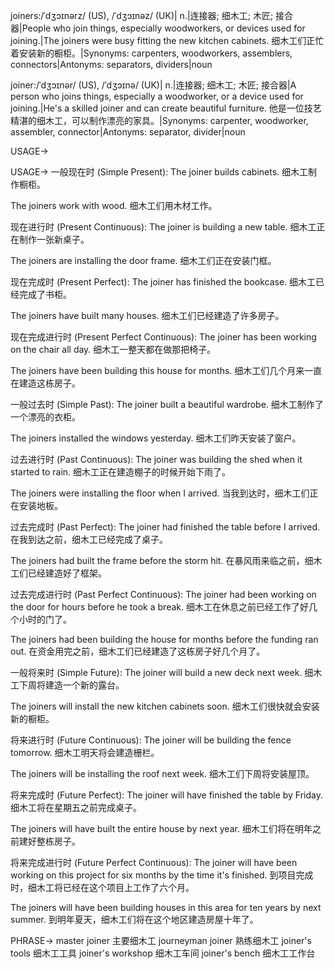joiners:/ˈdʒɔɪnərz/ (US), /ˈdʒɔɪnəz/ (UK)| n.|连接器; 细木工; 木匠; 接合器|People who join things, especially woodworkers, or devices used for joining.|The joiners were busy fitting the new kitchen cabinets. 细木工们正忙着安装新的橱柜。|Synonyms: carpenters, woodworkers, assemblers, connectors|Antonyms: separators, dividers|noun

joiner:/ˈdʒɔɪnər/ (US), /ˈdʒɔɪnə/ (UK)| n.|连接器; 细木工; 木匠; 接合器|A person who joins things, especially a woodworker, or a device used for joining.|He's a skilled joiner and can create beautiful furniture. 他是一位技艺精湛的细木工，可以制作漂亮的家具。|Synonyms: carpenter, woodworker, assembler, connector|Antonyms: separator, divider|noun



USAGE->

USAGE->
一般现在时 (Simple Present):
The joiner builds cabinets.  细木工制作橱柜。

The joiners work with wood.  细木工们用木材工作。


现在进行时 (Present Continuous):
The joiner is building a new table.  细木工正在制作一张新桌子。

The joiners are installing the door frame.  细木工们正在安装门框。


现在完成时 (Present Perfect):
The joiner has finished the bookcase.  细木工已经完成了书柜。

The joiners have built many houses.  细木工们已经建造了许多房子。


现在完成进行时 (Present Perfect Continuous):
The joiner has been working on the chair all day.  细木工一整天都在做那把椅子。

The joiners have been building this house for months.  细木工们几个月来一直在建造这栋房子。


一般过去时 (Simple Past):
The joiner built a beautiful wardrobe.  细木工制作了一个漂亮的衣柜。

The joiners installed the windows yesterday.  细木工们昨天安装了窗户。


过去进行时 (Past Continuous):
The joiner was building the shed when it started to rain.  细木工正在建造棚子的时候开始下雨了。

The joiners were installing the floor when I arrived.  当我到达时，细木工们正在安装地板。


过去完成时 (Past Perfect):
The joiner had finished the table before I arrived.  在我到达之前，细木工已经完成了桌子。

The joiners had built the frame before the storm hit.  在暴风雨来临之前，细木工们已经建造好了框架。


过去完成进行时 (Past Perfect Continuous):
The joiner had been working on the door for hours before he took a break.  细木工在休息之前已经工作了好几个小时的门了。

The joiners had been building the house for months before the funding ran out.  在资金用完之前，细木工们已经建造了这栋房子好几个月了。


一般将来时 (Simple Future):
The joiner will build a new deck next week.  细木工下周将建造一个新的露台。

The joiners will install the new kitchen cabinets soon.  细木工们很快就会安装新的橱柜。


将来进行时 (Future Continuous):
The joiner will be building the fence tomorrow.  细木工明天将会建造栅栏。

The joiners will be installing the roof next week.  细木工们下周将安装屋顶。


将来完成时 (Future Perfect):
The joiner will have finished the table by Friday.  细木工将在星期五之前完成桌子。

The joiners will have built the entire house by next year.  细木工们将在明年之前建好整栋房子。


将来完成进行时 (Future Perfect Continuous):
The joiner will have been working on this project for six months by the time it's finished.  到项目完成时，细木工将已经在这个项目上工作了六个月。

The joiners will have been building houses in this area for ten years by next summer.  到明年夏天，细木工们将在这个地区建造房屋十年了。



PHRASE->
master joiner  主要细木工
journeyman joiner  熟练细木工
joiner's tools  细木工工具
joiner's workshop  细木工车间
joiner's bench  细木工工作台
